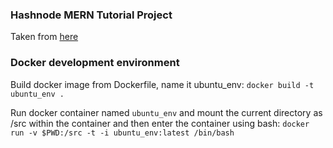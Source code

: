 ### Hashnode MERN Tutorial Project
Taken from [here](https://sourceforge.net/p/keepass/bugs/1545/#1618)

### Docker development environment
Build docker image from Dockerfile, name it ubuntu_env:
`docker build -t ubuntu_env .`

Run docker container named `ubuntu_env` and mount the current directory as /src within the container and then enter the container using bash:
`docker run -v $PWD:/src -t -i ubuntu_env:latest /bin/bash`


